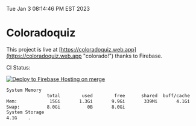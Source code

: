 Tue Jan  3 08:14:46 PM EST 2023

# Coloradoquiz


This project is live at [https://coloradoquiz.web.app](https://coloradoquiz.web.app "colorado!") thanks to Firebase.

CI Status: 

[![Deploy to Firebase Hosting on merge](https://github.com/teamkushal/coloradoquiz/actions/workflows/firebase-hosting-merge.yml/badge.svg)](https://github.com/teamkushal/coloradoquiz/actions/workflows/firebase-hosting-merge.yml)

```bash
System Memory
               total        used        free      shared  buff/cache   available
Mem:            15Gi       1.3Gi       9.9Gi       339Mi       4.1Gi        13Gi
Swap:          8.0Gi          0B       8.0Gi
System Storage
4.1G	.
```
```bash
